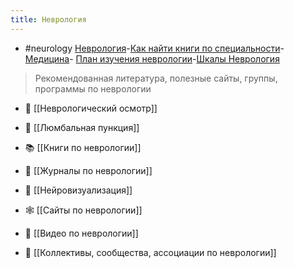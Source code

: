 ```yaml
---
title: Неврология
---
```


- #neurology
[Неврология](Неврология.md)-[Как найти книги по специальности](../Как%20найти%20книги%20по%20специальности.md)- [Медицина](../Медицина.md)- [План изучения неврологии](План%20изучения%20неврологии.md)-[Шкалы Неврология](Шкалы%20Неврология.md)

>Рекомендованная литература, полезные сайты, группы, программы по неврологии

- 🔨 [[Неврологический осмотр]]

- 💉 [[Люмбальная пункция]]

- 📚 [[Книги по неврологии]]

- 📰 [[Журналы по неврологии]]

- 🔮 [[Нейровизуализация]]

- 🕸 [[Сайты по неврологии]]

- 🎥 [[Видео по неврологии]]

- 👥 [[Коллективы, сообщества, ассоциации по неврологии]]
